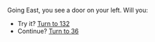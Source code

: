 Going East, you see a door on your left. Will
you:

- Try it? [Turn to 132](132)
- Continue? [Turn to 36](36)
